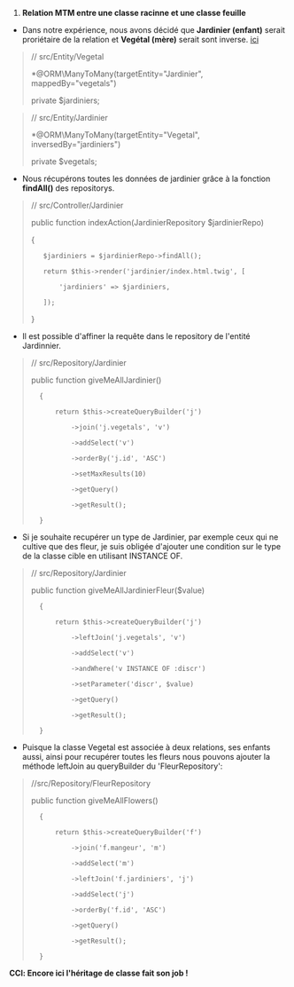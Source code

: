 1. **Relation MTM entre une classe racinne et une classe feuille**

- Dans notre expérience, nous avons décidé que **Jardinier (enfant)** serait proriétaire de la relation et **Vegétal (mère)** serait sont inverse. [ici](#)

>   // src/Entity/Vegetal
>   
>   *@ORM\ManyToMany(targetEntity="Jardinier", mappedBy="vegetals")
>     
>   private $jardiniers;

>    // src/Entity/Jardinier
>    
>    *@ORM\ManyToMany(targetEntity="Vegetal", inversedBy="jardiniers")
>
>    private $vegetals;

- Nous récupérons toutes les données de jardinier grâce à la fonction **findAll()** des repositorys.

>    // src/Controller/Jardinier
>    
>    public function indexAction(JardinierRepository $jardinierRepo)
>    
>    {
>    
>        $jardiniers = $jardinierRepo->findAll();
>        
>        return $this->render('jardinier/index.html.twig', [
>        
>            'jardiniers' => $jardiniers,
>            
>        ]);
>        
>    }

- Il est possible d'affiner la requête dans le repository de l'entité Jardinnier.
>   // src/Repository/Jardinier
>   
>   public function giveMeAllJardinier()
>   
>       {
>       
>           return $this->createQueryBuilder('j')
>           
>               ->join('j.vegetals', 'v')
>               
>               ->addSelect('v')
>               
>               ->orderBy('j.id', 'ASC')
>               
>               ->setMaxResults(10)
>               
>               ->getQuery()
>               
>               ->getResult();
>               
>       }
- Si je souhaite recupérer un type de Jardinier, par exemple ceux qui ne cultive que des fleur, je suis obligée d'ajouter une condition sur le type de la classe cible en utilisant INSTANCE OF.
 
>   // src/Repository/Jardinier
>   
>   public function giveMeAllJardinierFleur($value)
>   
>       {
>       
>           return $this->createQueryBuilder('j')
>           
>               ->leftJoin('j.vegetals', 'v')
>               
>               ->addSelect('v')
>               
>               ->andWhere('v INSTANCE OF :discr')
>               
>               ->setParameter('discr', $value)
>               
>               ->getQuery()
>               
>               ->getResult();
>               
>       }

- Puisque la classe Vegetal est associée à deux relations, ses enfants aussi, ainsi pour recupérer toutes les fleurs nous pouvons ajouter la méthode leftJoin au queryBuilder du 'FleurRepository':

>   //src/Repository/FleurRepository
>   
>   public function giveMeAllFlowers()
>   
>       {
>       
>           return $this->createQueryBuilder('f')
>           
>               ->join('f.mangeur', 'm')
>               
>               ->addSelect('m')
>               
>               ->leftJoin('f.jardiniers', 'j')
>               
>               ->addSelect('j')
>               
>               ->orderBy('f.id', 'ASC')
>               
>               ->getQuery()
>               
>               ->getResult();
>               
>       }

**CCl: Encore ici l'héritage de classe fait son job !**  
